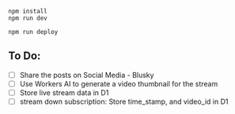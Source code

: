 ```
npm install
npm run dev
```

```
npm run deploy
```


## To Do:
- [ ] Share the posts on Social Media - Blusky
- [ ] Use Workers AI to generate a video thumbnail for the stream
- [ ] Store live stream data in D1
- [ ] stream down subscription: Store time_stamp, and video_id in D1